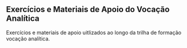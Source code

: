 ## Exercícios e Materiais de Apoio do Vocação Analítica

Exercícios e materiais de apoio uitlizados ao longo da trilha de formação vocação analítica.
